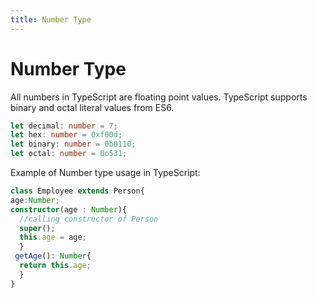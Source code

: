 ```yaml
---
title: Number Type
---
```


# Number Type

All numbers in TypeScript are floating point values.
TypeScript supports binary and octal literal values from ES6.

```typescript
let decimal: number = 7;
let hex: number = 0xf00d;
let binary: number = 0b0110;
let octal: number = 0o531;
```

Example of Number type usage in TypeScript:

```typescript
class Employee extends Person{
age:Number;
constructor(age : Number){
  //calling constructor of Person
  super();
  this.age = age;
  }
 getAge(): Number{
  return this.age;
  }
}

```
